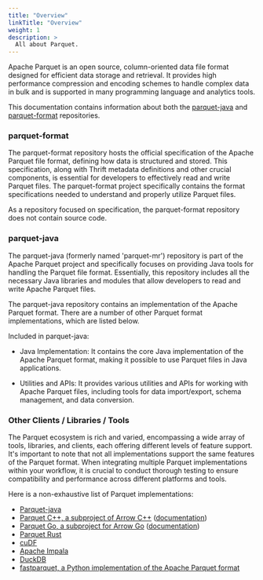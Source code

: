 ```yaml
---
title: "Overview"
linkTitle: "Overview"
weight: 1
description: >
  All about Parquet.
---
```


Apache Parquet is an open source, column-oriented data file format designed for efficient data storage and retrieval.
It provides high performance compression and encoding schemes to handle complex data in bulk and is supported in many programming language and analytics tools.

This documentation contains information about both the [parquet-java](https://github.com/apache/parquet-java) and [parquet-format](https://github.com/apache/parquet-format) repositories. 

### parquet-format

The parquet-format repository hosts the official specification of the Apache Parquet file format, defining how data is structured and stored. This specification, along with Thrift metadata definitions and other crucial components, is essential for developers to effectively read and write Parquet files. The parquet-format project specifically contains the format specifications needed to understand and properly utilize Parquet files.

As a repository focused on specification, the parquet-format repository does not contain source code. 


### parquet-java 

The parquet-java (formerly named 'parquet-mr') repository is part of the Apache Parquet project and specifically focuses on providing Java tools for handling the Parquet file format. Essentially, this repository includes all the necessary Java libraries and modules that allow developers to read and write Apache Parquet files.

The parquet-java repository contains an implementation of the Apache Parquet format. There are a number of other Parquet format implementations, which are listed below. 

Included in parquet-java:
* Java Implementation: It contains the core Java implementation of the Apache Parquet format, making it possible to use Parquet files in Java applications.

* Utilities and APIs: It provides various utilities and APIs for working with Apache Parquet files, including tools for data import/export, schema management, and data conversion.


###  Other Clients / Libraries / Tools

The Parquet ecosystem is rich and varied, encompassing a wide array of tools, libraries, and clients, each offering different levels of feature support. It's important to note that not all implementations support the same features of the Parquet format. When integrating multiple Parquet implementations within your workflow, it is crucial to conduct thorough testing to ensure compatibility and performance across different platforms and tools.

Here is a non-exhaustive list of Parquet implementations:

* [Parquet-java](https://github.com/apache/parquet-java)
* [Parquet C++, a subproject of Arrow C++](https://github.com/apache/arrow/tree/main/cpp/src/parquet) ([documentation](https://arrow.apache.org/docs/cpp/parquet.html))
* [Parquet Go, a subproject for Arrow Go](https://github.com/apache/arrow/tree/main/go/parquet) ([documentation](https://github.com/apache/arrow/tree/main/go))
* [Parquet Rust](https://github.com/apache/arrow-rs/blob/master/parquet/README.md)
* [cuDF](https://github.com/rapidsai/cudf)
* [Apache Impala](https://github.com/apache/impala)
* [DuckDB](https://github.com/duckdb/duckdb)
* [fastparquet, a Python implementation of the Apache Parquet format](https://github.com/dask/fastparquet)
